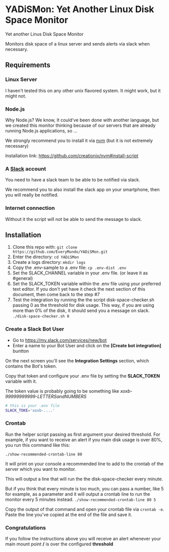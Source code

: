 # YADiSMon: Yet Another Linux Disk Space Monitor

Yet another Linus Disk Space Monitor

Monitors disk space of a linux server and sends alerts via slack when necessary.

## Requirements

### Linux Server

I haven't tested this on any other unix flavored system.
It might work, but it might not.

### Node.js

Why Node.js? We know, It could've been done with another language, but we created this monitor thinking because of our servers that are already running Node.js applications, so ...

We strongly recommend you to install it via [nvm](https://github.com/creationix/nvm) (but it is not extremely necessary)

Installation link: https://github.com/creationix/nvm#install-script

### A [Slack](http://slack.com) account

You need to have a slack team to be able to be notified via slack.

We recommend you to also install the slack app on your smartphone, then you will really be notified.

### Internet connection

Without it the script will not be able to send the message to slack.

## Installation

1. Clone this repo with: `git clone https://github.com/EveryMundo/YADiSMon.git`
2. Enter the directory: `cd YADiSMon`
3. Create a logs directory: `mkdir logs`
4. Copy the .env-sample to a .env file: `cp .env-dist .env`
5. Set the SLACK_CHANNEL variable in your .env file. (or leave it as #general)
6. Set the SLACK_TOKEN variable within the .env file using your preferred text editor.
   If you don't yet have it check the next section of this document, then come back to the
   step #7
7. Test the integration by running the the script disk-space-checker.sh passing 0 as the threshold for disk usage. This way, if you are using more than 0% of the disk, it should send you a message on slack.
  `./disk-space-checker.sh 0`

### Create a Slack Bot User

* Go to https://my.slack.com/services/new/bot
* Enter a name to your Bot User and click on the **[Create bot integration]** buntton

On the next screen you'll see the **Integration Settings** section, which contains the Bot's token. 

Copy that token and configure your .env file by setting the **SLACK_TOKEN** variable with it.

The token value is probably going to be something like *xoxb-99999999999-LETTERSandNUMBERS*

```bash
# this is your .env file
SLACK_TOKE='xoxb-....'
```

### Crontab

Run the helper script passing as first argument your desired threshold. For example, if you want to receive an alert if you main disk usage is over 80%, you run this command like this:
```
./show-recommended-crontab-line 80
```

It will print on your console a recommended line to add to the crontab of the server which you want to monitor.

This will output a line that will run the the disk-space-checker every minute.

But if you think that every minute is too much, you can pass a number, like 5 for example, as a parameter and it will output a crontab line to run the monitor every 5 minutes instead.  `./show-recommended-crontab-line 80 5`

Copy the output of that command and open your crontab file via `crontab -e`.
Paste the line you've copied at the end of the file and save it.

### Congratulations

If you follow the instructions above you will receive an alert whenever your main mount point **/** is over the configured **threshold**
